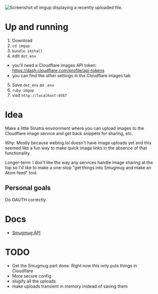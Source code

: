 ![Screenshot of imgup displaying a recently uploaded file.](https://www.puddingtime.org/cdn-cgi/imagedelivery/DdOif196F8bRAxm9Zks1Dg/20230116/--img_up_screenshot.jpg/blog)

# Up and running

1. Download
2. `cd imgup`
3. `bundle install`
4. edit `dot_env` 
  - you'll need a Cloudflare images API token: <https://dash.cloudflare.com/profile/api-tokens>
  - you can find the other settings in the Cloudflare images tab
5. Save `dot_env` as `.env`
6. `ruby imgup`
7. visit `http://localhost:4567`


# Idea
Make a little Sinatra environment where you can upload images to the Cloudflare image service and get back snippets for sharing, etc. 

Why: Mostly because weblog.lol doesn't have image uploads yet and this seemed like a fun way to make quick image links in the absence of that functionality. 

Longer-term: I don't like the way any services handle image sharing at the top so I'd like to make a one-stop "get things into Smugmug and make an Atom feed" tool. 

## Personal goals

Do OAUTH correctly. 

# Docs

- [Smugmug API](https://www.smugmughelp.com/en/articles/472-smugmug-api)

# TODO

- Get the Smugmug part done. Right now this only puts things in Cloudflare
- More secure config
- slugify all the uploads
- make uploads transient in memory instead of saving them


